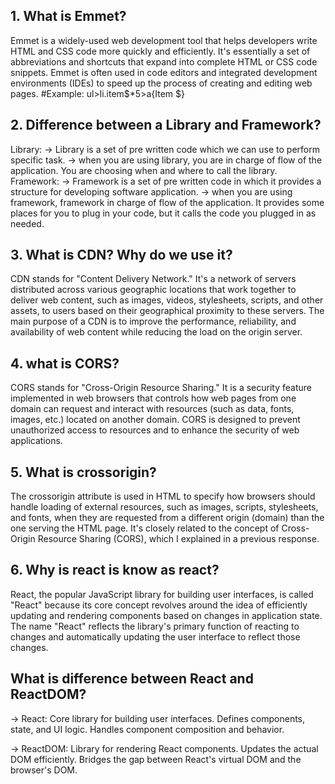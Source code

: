 ## 1. What is Emmet?
Emmet is a widely-used web development tool that helps developers write HTML and CSS code more quickly and efficiently. It's essentially a set of abbreviations and shortcuts that expand into complete HTML or CSS code snippets. Emmet is often used in code editors and integrated development environments (IDEs) to speed up the process of creating and editing web pages.
#Example: ul>li.item$*5>a{Item $}

## 2. Difference between a Library and Framework?
Library:
-> Library is a set of pre written code which we can use to perform specific task.
-> when you are using library, you are in charge of flow of the application. You are choosing when and where to call the library.
Framework:
-> Framework is a set of pre written code in which it provides a structure for developing software application.
-> when you are using framework, framework in charge of flow of the application. It provides some places for you to plug in your code, but it calls the code you plugged in as needed.

## 3. What is CDN? Why do we use it?
CDN stands for "Content Delivery Network." It's a network of servers distributed across various geographic locations that work together to deliver web content, such as images, videos, stylesheets, scripts, and other assets, to users based on their geographical proximity to these servers. The main purpose of a CDN is to improve the performance, reliability, and availability of web content while reducing the load on the origin server.

## 4. what is CORS?
CORS stands for "Cross-Origin Resource Sharing." It is a security feature implemented in web browsers that controls how web pages from one domain can request and interact with resources (such as data, fonts, images, etc.) located on another domain. CORS is designed to prevent unauthorized access to resources and to enhance the security of web applications.

## 5. What is crossorigin?
The crossorigin attribute is used in HTML to specify how browsers should handle loading of external resources, such as images, scripts, stylesheets, and fonts, when they are requested from a different origin (domain) than the one serving the HTML page. It's closely related to the concept of Cross-Origin Resource Sharing (CORS), which I explained in a previous response.

## 6. Why is react is know as react?
React, the popular JavaScript library for building user interfaces, is called "React" because its core concept revolves around the idea of efficiently updating and rendering components based on changes in application state. The name "React" reflects the library's primary function of reacting to changes and automatically updating the user interface to reflect those changes.

## What is difference between React and ReactDOM?
-> React:
Core library for building user interfaces.
Defines components, state, and UI logic.
Handles component composition and behavior.

-> ReactDOM:
Library for rendering React components.
Updates the actual DOM efficiently.
Bridges the gap between React's virtual DOM and the browser's DOM.



